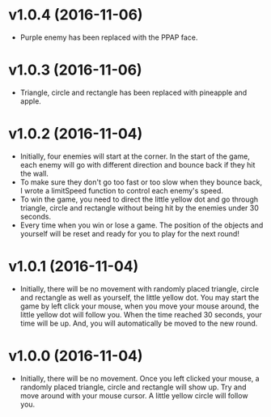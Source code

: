 v1.0.4 (2016-11-06)
======

* Purple enemy has been replaced with the PPAP face.

v1.0.3 (2016-11-06)
======

* Triangle, circle and rectangle has been replaced with pineapple and apple.

v1.0.2 (2016-11-04)
======

* Initially, four enemies will start at the corner. In the start of the game, each enemy will go with different direction and bounce back if they hit the wall.
* To make sure they don't go too fast or too slow when they bounce back, I wrote a limitSpeed function to control each enemy's speed.
* To win the game, you need to direct the little yellow dot and go through triangle, circle and rectangle without being hit by the enemies under 30 seconds.
* Every time when you win or lose a game. The position of the objects and yourself will be reset and ready for you to play for the next round!

v1.0.1 (2016-11-04)
======

* Initially, there will be no movement with randomly placed triangle, circle and rectangle as well as yourself, the little yellow dot. You may start the game by left click your mouse, when you move your mouse around, the little yellow dot will follow you. When the time reached 30 seconds, your time will be up. And, you will automatically be moved to the new round. 

v1.0.0 (2016-11-04)
======

* Initially, there will be no movement. Once you left clicked your mouse, a randomly placed triangle, circle and rectangle will show up. Try and move around with your mouse cursor. A little yellow circle will follow you.